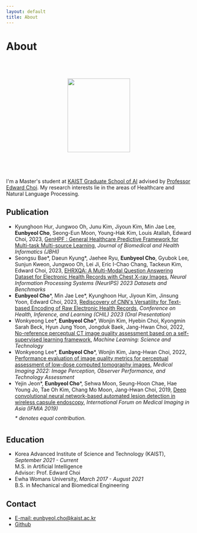 ```yaml
---
layout: default
title: About
---
```


<div class="post">
<!-- <div> -->
	<h1 class="pageTitle">About</h1>
	<img src="{{ '/assets/img/photo.jpg' }}" alt="" style="display: block; margin: 70px auto; width:170px; height:200px;">
	<p class="intro">I'm a Master's student at <a href="https://gsai.kaist.ac.kr">KAIST Graduate School of AI</a> advised by <a href="https://mp2893.com">Professor Edward Choi</a>. My research interests lie in the areas of Healthcare and Natural Language Processing.</p>
	<h2>Publication</h2>
	<ul>
	<li>
		Kyunghoon Hur, Jungwoo Oh, Junu Kim, Jiyoun Kim, Min Jae Lee, <b>Eunbyeol Cho</b>, Seong-Eun Moon, Young-Hak Kim, Louis Atallah, Edward Choi, 2023, <a href="https://arxiv.org/abs/2207.09858">GenHPF : General Healthcare Predictive Framework for Multi-task Multi-source Learning</a>, <i>Journal of Biomedical and Health Informatics (JBHI)</i>
	</li><li>
		Seongsu Bae*, Daeun Kyung*, Jaehee Ryu, <b>Eunbyeol Cho</b>, Gyubok Lee, Sunjun Kweon, Jungwoo Oh, Lei Ji, Eric I-Chao Chang, Tackeun Kim, Edward Choi, 2023, <a href="https://github.com/baeseongsu/ehrxqa">EHRXQA: A Multi-Modal Question Answering Dataset for Electronic Health Records with Chest X-ray Images</a>, <i>Neural Information Processing Systems (NeurIPS) 2023 Datasets and Benchmarks</i>
	</li><li>
		<b>Eunbyeol Cho</b>*, Min Jae Lee*, Kyunghoon Hur, Jiyoun Kim, Jinsung Yoon, Edward Choi, 2023, <a href="https://arxiv.org/abs/2303.08290">Rediscovery of CNN's Versatility for Text-based Encoding of Raw Electronic Health Records</a>, <i>Conference on Health, Inference, and Learning (CHIL) 2023 (Oral Presentation)</i>
	</li><li>
		Wonkyeong Lee*, <b>Eunbyeol Cho</b>*, Wonjin Kim, Hyebin Choi, Kyongmin Sarah Beck, Hyun Jung Yoon, Jongduk Baek, Jang-Hwan Choi, 2022, <a href="https://iopscience.iop.org/article/10.1088/2632-2153/aca87d/meta">No-reference perceptual CT image quality assessment based on a self-supervised learning framework</a>, <i>Machine Learning: Science and Technology</i>
	</li><li>
		Wonkyeong Lee*, <b>Eunbyeol Cho</b>*, Wonjin Kim, Jang-Hwan Choi, 2022, <a href="https://www.spiedigitallibrary.org/conference-proceedings-of-spie/12035/0000/Performance-evaluation-of-image-quality-metrics-for-perceptual-assessment-of/10.1117/12.2612541.short?SSO=1">Performance evaluation of image quality metrics for perceptual assessment of low-dose computed tomography images</a>, <i>Medical Imaging 2022: Image Perception, Observer Performance, and Technology Assessment</i>
	</li><li>
		Yejin Jeon*, <b>Eunbyeol Cho</b>*, Sehwa Moon, Seung-Hoon Chae, Hae Young Jo, Tae Oh Kim, Chang Mo Moon, Jang-Hwan Choi, 2019, <a href="https://www.spiedigitallibrary.org/conference-proceedings-of-spie/11050/110501N/Deep-convolutional-neural-network-based-automated-lesion-detection-in-wireless/10.1117/12.2522159.short">Deep convolutional neural network-based automated lesion detection in wireless capsule endoscopy</a>, <i>International Forum on Medical Imaging in Asia (IFMIA 2019)</i>
	</li>
	<span style="line-height:250%;"><i>* denotes equal contribution.</i></span>
	</ul>	
	<h2>Education</h2>
	<ul>
  		<li>Korea Advanced Institute of Science and Technology (KAIST), <i>September 2021 - Current</i><br>
			M.S. in Artificial Intelligence<br>
			Advisor: Prof. Edward Choi
		</li>
		<li>Ewha Womans University, <i>March 2017 - August 2021</i><br>
			B.S. in Mechanical and Biomedical Engineering
		</li>
  	</ul>
	<h2>Contact</h2>
	<ul>
  		<li><a href="mailto:eunbyeol.cho@kaist.ac.kr">E-mail: eunbyeol.cho@kaist.ac.kr</a></li>
		<li><a href="http://github.com/eunbyeol-cho">Github</a></li>
		<!-- <li><a href="https://www.linkedin.com/in/eunbyeol-cho">Linkedin</a></li> -->
  	</ul>
</div>


